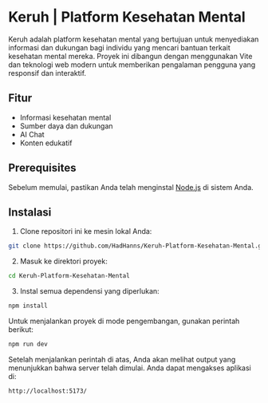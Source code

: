 # Keruh | Platform Kesehatan Mental

Keruh adalah platform kesehatan mental yang bertujuan untuk menyediakan informasi dan dukungan bagi individu yang mencari bantuan terkait kesehatan mental mereka. Proyek ini dibangun dengan menggunakan Vite dan teknologi web modern untuk memberikan pengalaman pengguna yang responsif dan interaktif.

## Fitur

- Informasi kesehatan mental
- Sumber daya dan dukungan
- AI Chat
- Konten edukatif

## Prerequisites

Sebelum memulai, pastikan Anda telah menginstal [Node.js](https://nodejs.org/) di sistem Anda.

## Instalasi

1. Clone repositori ini ke mesin lokal Anda:
```bash
git clone https://github.com/HadHanns/Keruh-Platform-Kesehatan-Mental.git
```

2.	Masuk ke direktori proyek:
```bash
cd Keruh-Platform-Kesehatan-Mental
```

3.	Instal semua dependensi yang diperlukan:
```bash
npm install
```

Untuk menjalankan proyek di mode pengembangan, gunakan perintah berikut:
```bash
npm run dev
```

Setelah menjalankan perintah di atas, Anda akan melihat output yang menunjukkan bahwa server telah dimulai. Anda dapat mengakses aplikasi di:

```bash
http://localhost:5173/
```

